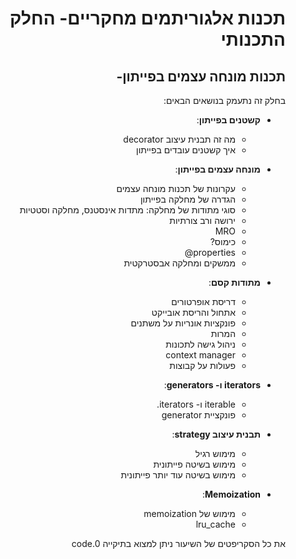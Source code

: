 <div dir='rtl' lang='he'>

# תכנות אלגוריתמים מחקריים- החלק התכנותי
## תכנות מונחה עצמים בפייתון-  

בחלק זה נתעמק בנושאים הבאים:

- **קשטנים בפייתון**:
   - מה זה תבנית עיצוב decorator 
   - איך קשטנים עובדים בפייתון
  

- **מונחה עצמים בפייתון**:
   - עקרונות של תכנות מונחה עצמים
   - הגדרה של מחלקה בפייתון
   - סוגי מתודות של מחלקה: מתדות אינסטנס, מחלקה וסטטיות
   - ירושה ורב צורתיות
   - MRO
   - כימוס? 
   - properties@
   - ממשקים ומחלקה אבסטרקטית


- **מתודות קסם**:
   - דריסת אופרטורים
   - אתחול והריסת אובייקט
   - פונקציות אונריות על משתנים
   - המרות
   - ניהול גישה לתכונות
   - context manager
   - פעולות על קבוצות
  
- **iterators ו- generators**:
   - iterable ו- iterators.
   - פונקציית generator


- **תבנית עיצוב strategy**:
   - מימוש רגיל
   - מימוש בשיטה פייתונית
   - מימוש בשיטה עוד יותר פייתונית

- **Memoization**:
   - מימוש של memoization 
   - lru_cache


את כל הסקריפטים של השיעור ניתן למצוא בתיקייה code.0

</div>
